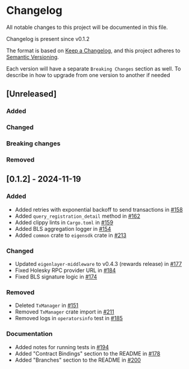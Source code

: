 # Changelog

All notable changes to this project will be documented in this file.

Changelog is present since v0.1.2

The format is based on [Keep a Changelog](https://keepachangelog.com/en/1.1.0/),
and this project adheres to [Semantic Versioning](https://semver.org/spec/v2.0.0.html).

Each version will have a separate `Breaking Changes` section as well. To describe in how to upgrade from one version to another if needed

## [Unreleased]
### Added
### Changed
### Breaking changes
### Removed



## [0.1.2] - 2024-11-19
### Added
- Added retries with exponential backoff to send transactions in [#158](https://github.com/Layr-Labs/eigensdk-rs/pull/158)
- Added `query_registration_detail` method in [#162](https://github.com/Layr-Labs/eigensdk-rs/pull/162)
- Added clippy lints in `Cargo.toml` in [#159](https://github.com/Layr-Labs/eigensdk-rs/pull/159)
- Added BLS aggregation logger in [#154](https://github.com/Layr-Labs/eigensdk-rs/pull/154)
- Added `common` crate to `eigensdk` crate in [#213](https://github.com/Layr-Labs/eigensdk-rs/pull/213)

### Changed
- Updated `eigenlayer-middleware` to v0.4.3 (rewards release) in [#177](https://github.com/Layr-Labs/eigensdk-rs/pull/177)
- Fixed Holesky RPC provider URL in [#184](https://github.com/Layr-Labs/eigensdk-rs/pull/184)
- Fixed BLS signature logic in [#174](https://github.com/Layr-Labs/eigensdk-rs/pull/174)

### Removed
- Deleted `TxManager` in [#151](https://github.com/Layr-Labs/eigensdk-rs/pull/151)
- Removed `TxManager` crate import in [#211](https://github.com/Layr-Labs/eigensdk-rs/pull/211)
- Removed logs in `operatorsinfo` test in [#185](https://github.com/Layr-Labs/eigensdk-rs/pull/185)

### Documentation
- Added notes for running tests in [#194](https://github.com/Layr-Labs/eigensdk-rs/pull/194)
- Added "Contract Bindings" section to the README in [#178](https://github.com/Layr-Labs/eigensdk-rs/pull/178)
- Added "Branches" section to the README in [#200](https://github.com/Layr-Labs/eigensdk-rs/pull/200)

